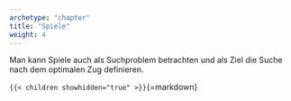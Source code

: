 ```yaml
---
archetype: "chapter"
title: "Spiele"
weight: 4
---
```



Man kann Spiele auch als Suchproblem betrachten und als Ziel die Suche nach dem optimalen Zug definieren.


`{{< children showhidden="true" >}}`{=markdown}
